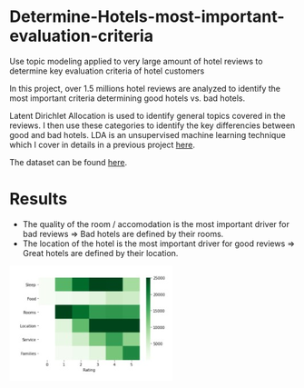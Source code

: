 # Determine-Hotels-most-important-evaluation-criteria
Use topic modeling applied to very large amount of hotel reviews to determine key evaluation criteria of hotel customers


In this project, over 1.5 millions hotel reviews are analyzed to identify the most important criteria determining good hotels vs. bad hotels.

Latent Dirichlet Allocation is used to identify general topics covered in the reviews. I then use these categories to identify the key differencies between good and bad hotels.
LDA is an unsupervised machine learning technique which I cover in details in a previous project [here]().

The dataset can be found [here]().

# Results

- The quality of the room / accomodation is the most important driver for bad reviews => Bad hotels are defined by their rooms.
- The location of the hotel is the most important driver for good reviews => Great hotels are defined by their location.

![](criteria.jpg)
